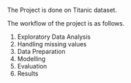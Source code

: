 The Project is done on Titanic dataset.

The workflow of the project is as follows.

1. Exploratory Data Analysis
2. Handling missing values
3. Data Preparation
4. Modelling
5. Evaluation
6. Results
